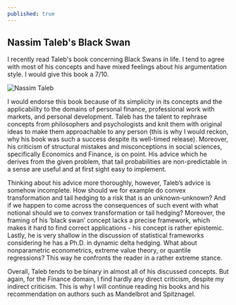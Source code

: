 ```yaml
---
published: true
---
```

## Nassim Taleb's Black Swan


I recently read Taleb's book concerning Black Swans in life. I tend to agree with most of his concepts and have mixed feelings about his argumentation style. I would give this book a 7/10.

![Nassim Taleb]({{site.baseurl}}/_posts/Avishai-Taleb.jpeg)

I would endorse this book because of its simplicity in its concepts and the applicability to the domains of personal finance, professional work with markets, and personal development. Taleb has the talent to rephrase concepts from philosophers and psychologists and knit them with original ideas to make them approachable to any person (this is why I would reckon, why his book was such a success despite its well-timed release). Moreover, his criticism of structural mistakes and misconceptions in social sciences, specifically Economics and Finance, is on point. His advice which he derives from the given problem, that tail probabilities are non-predictable in a sense are useful and at first sight easy to implement.

Thinking about his advice more thoroughly, however, Taleb’s advice is somehow incomplete. How should we for example do convex transformation and tail hedging to a risk that is an unknown-unknown? And if we happen to come across the consequences of such event with what notional should we to convex transformation or tail hedging? Moreover, the framing of his ‘black swan’ concept lacks a precise framework, which makes it hard to find correct applications - his concept is rather epistemic. Lastly, he is very shallow in the discussion of statistical frameworks considering he has a Ph.D. in dynamic delta hedging. What about nonparametric econometrics, extreme value theory, or quantile regressions? This way he confronts the reader in a rather extreme stance.

Overall, Taleb tends to be binary in almost all of his discussed concepts. But again, for the Finance domain, I find hardly any direct criticism, despite my indirect criticism. This is why I will continue reading his books and his recommendation on authors such as Mandelbrot and Spitznagel.
